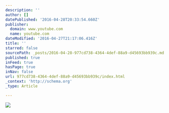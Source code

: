 ```yaml
---
description: ''
author: []
datePublished: '2016-04-28T20:33:54.660Z'
publisher:
  domain: www.youtube.com
  name: youtube.com
dateModified: '2016-04-27T21:17:06.416Z'
title: ''
starred: false
sourcePath: _posts/2016-04-28-977cd738-4364-4def-88a9-d45693bb939c.md
published: true
inFeed: true
hasPage: true
inNav: false
url: 977cd738-4364-4def-88a9-d45693bb939c/index.html
_context: 'http://schema.org'
_type: Article

---
```

![](https://i.ytimg.com/vi/XKmbLJbKbVc/hqdefault.jpg?custom=true&w=320&h=180&stc=true&jpg444=true&jpgq=90&sp=68&sigh=MeluVcFZ6tKlBoY2-65HQnvUjXw)
